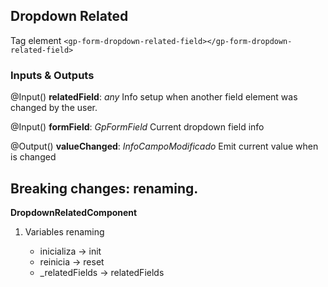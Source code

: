 ## Dropdown Related

Tag element `<gp-form-dropdown-related-field></gp-form-dropdown-related-field>`

### Inputs & Outputs

<p>@Input() <b>relatedField</b>: <i>any</i> Info setup when another field element was changed by the user.</p>
<p>@Input() <b>formField</b>: <i>GpFormField</i> Current dropdown field info</p>
<p>@Output() <b>valueChanged</b>: <i>InfoCampoModificado</i> Emit current value when is changed</p>

## Breaking changes: renaming.

<b>DropdownRelatedComponent</b>

<ol>
    <li>
        <p>Variables renaming</p>
        <ul>
            <li>inicializa -> init</li>
            <li>reinicia -> reset</li>
            <li>_relatedFields -> relatedFields</li>
        </ul>
    </li>
</ol>
